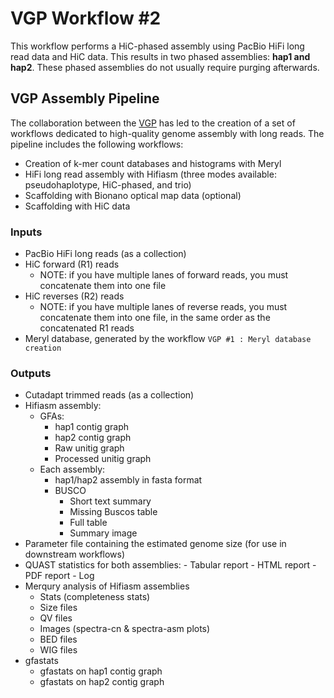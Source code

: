 # VGP Workflow #2

This workflow performs a HiC-phased assembly using PacBio HiFi long read data and HiC data. This results in two phased assemblies: **hap1 and hap2**. These phased assemblies do not usually require purging afterwards.  

## VGP Assembly Pipeline

The collaboration between the [VGP](https://vertebrategenomesproject.org/) has led to the creation of a set of workflows dedicated to high-quality genome assembly with long reads. The pipeline includes the following workflows:
-   Creation of k-mer count databases and histograms with Meryl
-   HiFi long read assembly with Hifiasm (three modes available: pseudohaplotype, HiC-phased, and trio)
-   Scaffolding with Bionano optical map data (optional)
-   Scaffolding with HiC data

### Inputs

-   PacBio HiFi long reads (as a collection)
-   HiC forward (R1) reads
    -   NOTE: if you have multiple lanes of forward reads, you must concatenate them into one file    
-   HiC reverses (R2) reads
    -   NOTE: if you have multiple lanes of reverse reads, you must concatenate them into one file, in the same order as the concatenated R1 reads
-   Meryl database, generated by the workflow `VGP #1 : Meryl database creation`

### Outputs

-   Cutadapt trimmed reads (as a collection)
-   Hifiasm assembly:
    -   GFAs:
        -   hap1 contig graph
        -   hap2 contig graph
        -   Raw unitig graph
        -   Processed unitig graph
    -   Each assembly:
        -   hap1/hap2 assembly in fasta format
        -   BUSCO 
            -   Short text summary
            -   Missing Buscos table
            -   Full table
            -   Summary image
-   Parameter file containing the estimated genome size (for use in downstream workflows)
-   QUAST statistics for both assemblies:
        -   Tabular report
        -   HTML report
        -   PDF report
        -   Log
-   Merqury analysis of Hifiasm assemblies
    -   Stats (completeness stats)
    -   Size files
    -   QV files
    -   Images (spectra-cn & spectra-asm plots)
    -   BED files
    -   WIG files
-   gfastats
    -   gfastats on hap1 contig graph
    -   gfastats on hap2 contig graph
